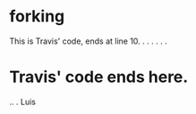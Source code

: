 # forking
This is Travis' code, ends at line 10.
.
.
.
.
.
.

Travis' code ends here.
=======
..
.
Luis

